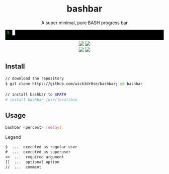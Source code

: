 <div align="center">
<h1>bashbar</h1>
<p>A super minimal, pure BASH progress bar</p>
<img src="./bashbar.gif"/>
<img src="https://shields.io/badge/made-with%20%20bash-green?style=flat-square&color=d5c4a1&labelColor=1d2021&logo=gnu-bash">
<img src=https://img.shields.io/badge/Maintained%3F-yes-green.svg></img>
<br>
<img src="https://img.shields.io/github/license/wick3dr0se/bashbar?style=flat-square&logo=license">
<a href="https://discord.gg/W4mQqNnfSq">
<img src="https://discordapp.com/api/guilds/913584348937207839/widget.png?style=shield"/></a>
</div>

## Install
```bash
// download the repository
$ git clone https://github.com/wick3dr0se/bashbar; cd bashbar

// install bashbar to $PATH
# install bashbar /usr/local/bin
```

## Usage
```bash
bashbar <percent> [delay]
```

Legend
```
$  ...  executed as regular user
#  ...  executed as superuser
<>  ...  required argument
[]  ...  optional option
//  ...  comment
```
